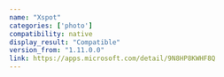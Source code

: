 ```yaml
---
name: "Xspot"
categories: ['photo']
compatibility: native
display_result: "Compatible"
version_from: "1.11.0.0"
link: https://apps.microsoft.com/detail/9N8HP8KWHF8Q
---
```

